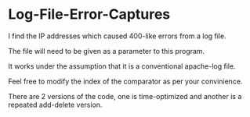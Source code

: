 # Log-File-Error-Captures

I find the IP addresses which caused 400-like errors from a log file.

The file will need to be given as a parameter to this program. 

It works under the assumption that it is a conventional apache-log file. 

Feel free to modify the index of the comparator as per your convinience.

There are 2 versions of the code, one is  time-optimized and another is a repeated add-delete version.

